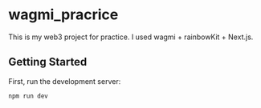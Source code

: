 # wagmi_pracrice

This is my web3 project for practice. I used wagmi + rainbowKit + Next.js.

## Getting Started

First, run the development server:

```bash
npm run dev
```

